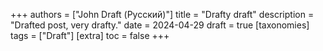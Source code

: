 +++
authors = ["John Draft (Русский)"]
title = "Drafty draft"
description = "Drafted post, very drafty."
date = 2024-04-29
draft = true
[taxonomies]
tags = ["Draft"]
[extra]
toc = false
+++
